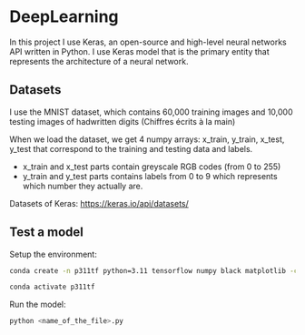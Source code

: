 # DeepLearning

In this project I use Keras, an open-source and high-level neural networks API written in Python. I use Keras model that is the primary entity that represents the architecture of a neural network.

## Datasets

I use the MNIST dataset, which contains 60,000 training images and 10,000 testing images of hadwritten digits (Chiffres écrits à la main)

When we load the dataset, we get 4 numpy arrays:
x_train, y_train, x_test, y_test that correspond to the training and testing data and labels.

- x_train and x_test parts contain greyscale RGB codes (from 0 to 255) 
- y_train and y_test parts contains labels from 0 to 9 which represents which number they actually are.

Datasets of Keras: https://keras.io/api/datasets/

## Test a model

Setup the environment:
```bash
conda create -n p311tf python=3.11 tensorflow numpy black matplotlib -c conda-forge

conda activate p311tf
```

Run the model:
```bash
python <name_of_the_file>.py
```